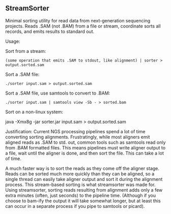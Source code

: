 StreamSorter
------------

Minimal sorting utility for read data from next-generation sequencing projects. Reads .SAM (not .BAM) from a file or stream, coordinate sorts all records, and emits results to standard out.

Usage:

Sort from a stream:

`(some operation that emits .SAM to stdout, like alignment) | sorter > output.sorted.sam`

Sort a .SAM file:

`./sorter input.sam > output.sorted.sam`

Sort a .SAM file, use samtools to convert to .BAM:

`./sorter input.sam | samtools view -Sb - > sorted.bam`

Sort on a non-linux system:

java -Xmx8g -jar sorter.jar input.sam > output.sorted.sam


Justification:
Current NGS processing pipelines spend a lot of time converting sorting alignments. Frustratingly, while most aligners emit aligned reads as .SAM to std. out,  common tools such as samtools read only from .BAM formatted files. This means pipelines must write aligner output to a file, wait until the aligner is done, and then sort the file. This can take a lot of time. 

A much faster way is to sort the reads as they come off the aligner stage. Reads can be sorted much more quickly than they can be aligned, so a single thread can easily take aligner output and sort it during the alignment process. This stream-based sorting is what streamsorter was made for. Using streamsorter, sorting reads resulting from alignment adds only a few extra minutes (often, just seconds) to the pipeline time. (Although if you choose to bam-ify the output it will take somewhat longer, but at least this can occur in a separate process if you pipe to samtools or picard). 


